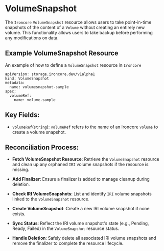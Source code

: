 # VolumeSnapshot
The `Ironcore` `VolumeSnapshot` resource allows users to take point-in-time snapshots of the content of a `Volume` without creating an entirely new volume. This functionality allows users to take backup before performing any modifications on data.

## Example VolumeSnapshot Resource
An example of how to define a `VolumeSnapshot` resource in `Ironcore`

```
apiVersion: storage.ironcore.dev/v1alpha1
kind: VolumeSnapshot
metadata:
  name: volumesnapshot-sample
spec:
  volumeRef:
    name: volume-sample
```

## Key Fields:

- `volumeRef`(`string`): `volumeRef` refers to the name of an Ironcore `volume` to create a volume snapshot.


## Reconciliation Process:

- **Fetch VolumeSnapshot Resource**: Retrieve the `VolumeSnapshot` resource and clean up any orphaned `IRI` volume snapshots if the resource is missing.

- **Add Finalizer**: Ensure a finalizer is added to manage cleanup during deletion.

- **Check IRI VolumeSnapshots**: List and identify `IRI` volume snapshots linked to the `VolumeSnapshot` resource.

- **Create VolumeSnapshot**: Create a new IRI volume snapshot if none exists.

- **Sync Status**: Reflect the IRI volume snapshot's state (e.g., Pending, Ready, Failed) in the `VolumeSnapshot` resource status.

- **Handle Deletion**: Safely delete all associated IRI volume snapshots and remove the finalizer to complete the resource lifecycle.
